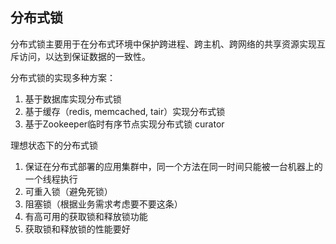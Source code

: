  
## 分布式锁
 
分布式锁主要用于在分布式环境中保护跨进程、跨主机、跨网络的共享资源实现互斥访问，以达到保证数据的一致性。

分布式锁的实现多种方案：
1.	基于数据库实现分布式锁
2.	基于缓存（redis, memcached, tair）实现分布式锁
3.	基于Zookeeper临时有序节点实现分布式锁 curator

理想状态下的分布式锁
1.	保证在分布式部署的应用集群中，同一个方法在同一时间只能被一台机器上的一个线程执行
2.	可重入锁（避免死锁）
3.	阻塞锁（根据业务需求考虑要不要这条）
4.	有高可用的获取锁和释放锁功能
5.	获取锁和释放锁的性能要好

